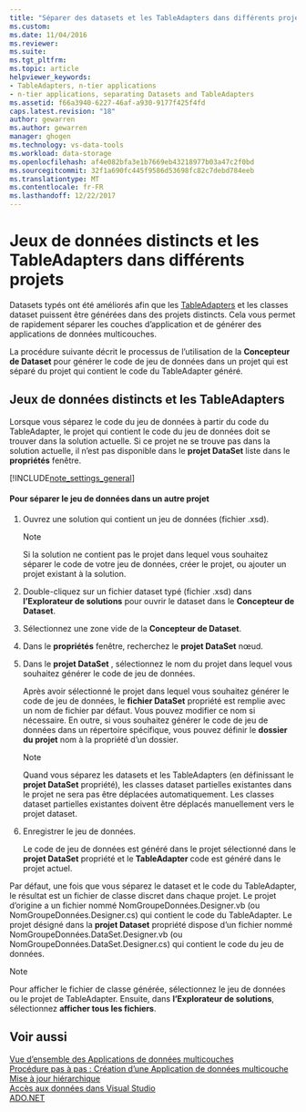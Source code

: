 ```yaml
---
title: "Séparer des datasets et les TableAdapters dans différents projets | Documents Microsoft"
ms.custom: 
ms.date: 11/04/2016
ms.reviewer: 
ms.suite: 
ms.tgt_pltfrm: 
ms.topic: article
helpviewer_keywords:
- TableAdapters, n-tier applications
- n-tier applications, separating Datasets and TableAdapters
ms.assetid: f66a3940-6227-46af-a930-9177f425f4fd
caps.latest.revision: "18"
author: gewarren
ms.author: gewarren
manager: ghogen
ms.technology: vs-data-tools
ms.workload: data-storage
ms.openlocfilehash: af4e082bfa3e1b7669eb43218977b03a47c2f0bd
ms.sourcegitcommit: 32f1a690fc445f9586d53698fc82c7debd784eeb
ms.translationtype: MT
ms.contentlocale: fr-FR
ms.lasthandoff: 12/22/2017
---
```

# <a name="separate-datasets-and-tableadapters-into-different-projects"></a>Jeux de données distincts et les TableAdapters dans différents projets
Datasets typés ont été améliorés afin que les [TableAdapters](create-and-configure-tableadapters.md) et les classes dataset puissent être générées dans des projets distincts. Cela vous permet de rapidement séparer les couches d’application et de générer des applications de données multicouches.  
  
La procédure suivante décrit le processus de l’utilisation de la **Concepteur de Dataset** pour générer le code de jeu de données dans un projet qui est séparé du projet qui contient le code du TableAdapter généré.  
  
## <a name="separate-datasets-and-tableadapters"></a>Jeux de données distincts et les TableAdapters  
Lorsque vous séparez le code du jeu de données à partir du code du TableAdapter, le projet qui contient le code du jeu de données doit se trouver dans la solution actuelle. Si ce projet ne se trouve pas dans la solution actuelle, il n’est pas disponible dans le **projet DataSet** liste dans le **propriétés** fenêtre.  
  
[!INCLUDE[note_settings_general](../data-tools/includes/note_settings_general_md.md)]  
  
#### <a name="to-separate-the-dataset-into-a-different-project"></a>Pour séparer le jeu de données dans un autre projet  
  
1.  Ouvrez une solution qui contient un jeu de données (fichier .xsd).  
  
    > [!NOTE]
    >  Si la solution ne contient pas le projet dans lequel vous souhaitez séparer le code de votre jeu de données, créer le projet, ou ajouter un projet existant à la solution.  
  
2.  Double-cliquez sur un fichier dataset typé (fichier .xsd) dans **l’Explorateur de solutions** pour ouvrir le dataset dans le **Concepteur de Dataset**.  
  
3.  Sélectionnez une zone vide de la **Concepteur de Dataset**.  
  
4.  Dans le **propriétés** fenêtre, recherchez le **projet DataSet** nœud.  
  
5.  Dans le **projet DataSet** , sélectionnez le nom du projet dans lequel vous souhaitez générer le code de jeu de données.  
  
     Après avoir sélectionné le projet dans lequel vous souhaitez générer le code de jeu de données, le **fichier DataSet** propriété est remplie avec un nom de fichier par défaut. Vous pouvez modifier ce nom si nécessaire. En outre, si vous souhaitez générer le code de jeu de données dans un répertoire spécifique, vous pouvez définir le **dossier du projet** nom à la propriété d’un dossier.  
  
    > [!NOTE]
    >  Quand vous séparez les datasets et les TableAdapters (en définissant le **projet DataSet** propriété), les classes dataset partielles existantes dans le projet ne sera pas être déplacées automatiquement. Les classes dataset partielles existantes doivent être déplacés manuellement vers le projet dataset.  
  
6.  Enregistrer le jeu de données.  
  
     Le code de jeu de données est généré dans le projet sélectionné dans le **projet DataSet** propriété et le **TableAdapter** code est généré dans le projet actuel.  
  
Par défaut, une fois que vous séparez le dataset et le code du TableAdapter, le résultat est un fichier de classe discret dans chaque projet. Le projet d’origine a un fichier nommé NomGroupeDonnées.Designer.vb (ou NomGroupeDonnées.Designer.cs) qui contient le code du TableAdapter. Le projet désigné dans la **projet Dataset** propriété dispose d’un fichier nommé NomGroupeDonnées.DataSet.Designer.vb (ou NomGroupeDonnées.DataSet.Designer.cs) qui contient le code du jeu de données.  
  
> [!NOTE]
>  Pour afficher le fichier de classe générée, sélectionnez le jeu de données ou le projet de TableAdapter. Ensuite, dans **l’Explorateur de solutions**, sélectionnez **afficher tous les fichiers**.  
  
## <a name="see-also"></a>Voir aussi
[Vue d’ensemble des Applications de données multicouches](../data-tools/n-tier-data-applications-overview.md)   
[Procédure pas à pas : Création d’une Application de données multicouche](../data-tools/walkthrough-creating-an-n-tier-data-application.md)   
[Mise à jour hiérarchique](../data-tools/hierarchical-update.md)   
[Accès aux données dans Visual Studio](../data-tools/accessing-data-in-visual-studio.md)   
[ADO.NET](/dotnet/framework/data/adonet/index)